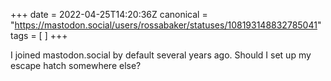 +++
date = 2022-04-25T14:20:36Z
canonical = "https://mastodon.social/users/rossabaker/statuses/108193148832785041"
tags = [  ]
+++

<p>I joined mastodon.social by default several years ago.  Should I set up my escape hatch somewhere else?</p>
